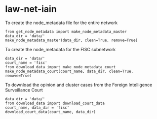 # law-net-iain


To create the node_metadata file for the entire network
```
from get_node_metadata import make_node_metadata_master
data_dir = 'data/'
make_node_metadata_master(data_dir, clean=True, remove=True)
```

To create the node_metadata for the FISC subnetwork

```
data_dir = 'data/'
court_name = 'fisc'
from download_data import make_node_metadata_court
make_node_metadata_court(court_name, data_dir, clean=True, remove=True)
```

To download the opinion and cluster cases from the Foreign Intelligence Surveillance Court

```
data_dir = 'data/'
from download_data import download_court_data
court_name, data_dir = 'fisc'
download_court_data(court_name, data_dir)
```
